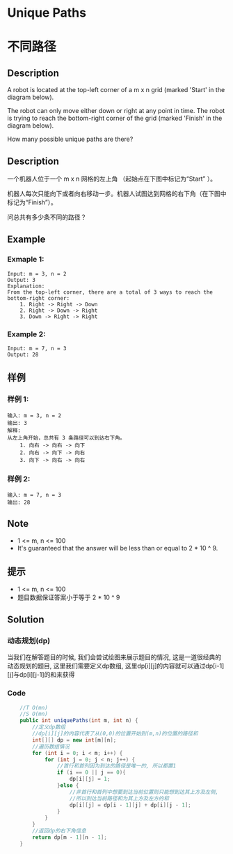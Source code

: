 # Unique Paths
# 不同路径


## Description
A robot is located at the top-left corner of a m x n grid (marked 'Start' in the diagram below).

The robot can only move either down or right at any point in time. The robot is trying to reach the bottom-right corner of the grid (marked 'Finish' in the diagram below).

How many possible unique paths are there?


## Description
一个机器人位于一个 m x n 网格的左上角 （起始点在下图中标记为“Start” ）。

机器人每次只能向下或者向右移动一步。机器人试图达到网格的右下角（在下图中标记为“Finish”）。

问总共有多少条不同的路径？


## Example
### Exmaple 1:
    Input: m = 3, n = 2
    Output: 3
    Explanation:
    From the top-left corner, there are a total of 3 ways to reach the bottom-right corner:
        1. Right -> Right -> Down
        2. Right -> Down -> Right
        3. Down -> Right -> Right
        
### Example 2:
    Input: m = 7, n = 3
    Output: 28

## 样例
### 样例  1:
    输入: m = 3, n = 2
    输出: 3
    解释:
    从左上角开始，总共有 3 条路径可以到达右下角。
        1. 向右 -> 向右 -> 向下
        2. 向右 -> 向下 -> 向右
        3. 向下 -> 向右 -> 向右

### 样例 2:        
    输入: m = 7, n = 3
    输出: 28

## Note
* 1 <= m, n <= 100
* It's guaranteed that the answer will be less than or equal to 2 * 10 ^ 9.

## 提示
* 1 <= m, n <= 100
* 题目数据保证答案小于等于 2 * 10 ^ 9

## Solution
### 动态规划(dp)
当我们在解答题目的时候, 我们会尝试绘图来展示题目的情况, 这是一道很经典的动态规划的题目, 这里我们需要定义dp数组, 这里dp[i][j]的内容就可以通过dp[i-1][j]与dp[i][j-1]的和来获得

### Code

```java
    //T O(mn)
    //S O(mn)
    public int uniquePaths(int m, int n) {
        //定义dp数组
        //dp[i][j]的内容代表了从(0,0)的位置开始到(m,n)的位置的路径和
        int[][] dp = new int[m][n];
        //遍历数组情况
        for (int i = 0; i < m; i++) {
            for (int j = 0; j < n; j++) {
                //首行和首列因为到达的路径是唯一的, 所以都置1
                if (i == 0 || j == 0){
                    dp[i][j] = 1;
                }else {
                    //非首行和首列中想要到达当前位置则只能想到达其上方及左侧,
                    //所以到达当前路径和为其上方及左方的和
                    dp[i][j] = dp[i - 1][j] + dp[i][j - 1];
                }
            }
        }
        //返回dp的右下角信息
        return dp[m - 1][n - 1];
    }
```